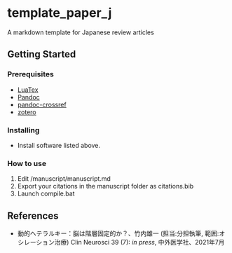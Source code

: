 # template_paper_j
A markdown template for Japanese review articles

## Getting Started
### Prerequisites
- [LuaTex](https://miktex.org/)
- [Pandoc](https://github.com/jgm/pandoc/releases/)
- [pandoc-crossref](https://github.com/lierdakil/pandoc-crossref/releases)
- [zotero](https://www.zotero.org/)

### Installing
- Install software listed above.

### How to use
1. Edit /manuscript/manuscript.md
2. Export your citations in the manuscript folder as citations.bib
3. Launch compile.bat

## References
- 動的ヘテラルキー：脳は階層固定的か？、竹内雄一 (担当:分担執筆, 範囲:オシレーション治療) Clin Neurosci 39 (7): *in press*, 中外医学社、2021年7月
